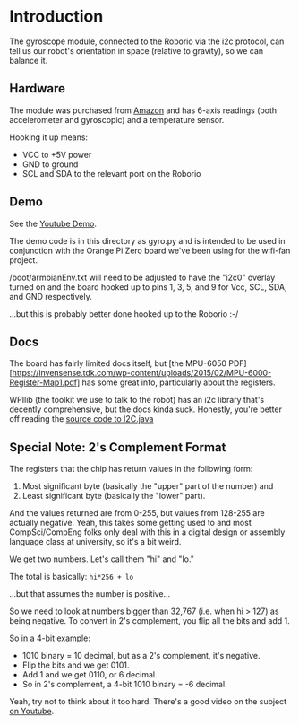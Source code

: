 # Introduction

The gyroscope module, connected to the Roborio via the i2c protocol, can tell
us our robot's orientation in space (relative to gravity), so we can balance
it.

## Hardware

The module was purchased from [Amazon](https://www.amazon.com/dp/B00LP25V1A)
and has 6-axis readings (both accelerometer and gyroscopic) and a temperature
sensor.

Hooking it up means:

* VCC to +5V power
* GND to ground
* SCL and SDA to the relevant port on the Roborio

## Demo

See the [Youtube Demo](https://youtu.be/4bNUOXHWqdU).

The demo code is in this directory as gyro.py and is intended to be used in
conjunction with the Orange Pi Zero board we've been using for the wifi-fan
project.

/boot/armbianEnv.txt will need to be adjusted to have the "i2c0" overlay turned
on and the board hooked up to pins 1, 3, 5, and 9 for Vcc, SCL, SDA, and GND
respectively.

...but this is probably better done hooked up to the Roborio :-/

## Docs

The board has fairly limited docs itself, but [the MPU-6050 PDF][https://invensense.tdk.com/wp-content/uploads/2015/02/MPU-6000-Register-Map1.pdf]
has some great info, particularly about the registers.

WPIlib (the toolkit we use to talk to the robot) has an i2c library that's
decently comprehensive, but the docs kinda suck.  Honestly, you're better off
reading the [source code to I2C.java](https://github.com/wpilibsuite/allwpilib/blob/main/wpilibj/src/main/java/edu/wpi/first/wpilibj/I2C.java)

## Special Note: 2's Complement Format

The registers that the chip has return values in the following form:

1. Most significant byte (basically the "upper" part of the number) and
2. Least significant byte (basically the "lower" part).

And the values returned are from 0-255, but values from 128-255 are actually
negative.  Yeah, this takes some getting used to and most CompSci/CompEng folks
only deal with this in a digital design or assembly language class at
university, so it's a bit weird.

We get two numbers.  Let's call them "hi" and "lo."

The total is basically:  `hi*256 + lo`

...but that assumes the number is positive...

So we need to look at numbers bigger than 32,767 (i.e. when hi > 127) as being
negative.  To convert in 2's complement, you flip all the bits and add 1.

So in a 4-bit example:

* 1010 binary = 10 decimal, but as a 2's complement, it's negative.
* Flip the bits and we get 0101.
* Add 1 and we get 0110, or 6 decimal.
* So in 2's complement, a 4-bit 1010 binary = -6 decimal.

Yeah, try not to think about it too hard.  There's a good video on the subject
[on Youtube](https://www.youtube.com/watch?v=lKTsv6iVxV4).
